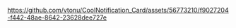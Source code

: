 https://github.com/vtonu/CoolNotification_Card/assets/56773210/f9027204-f442-48ae-8642-23628dee727e
